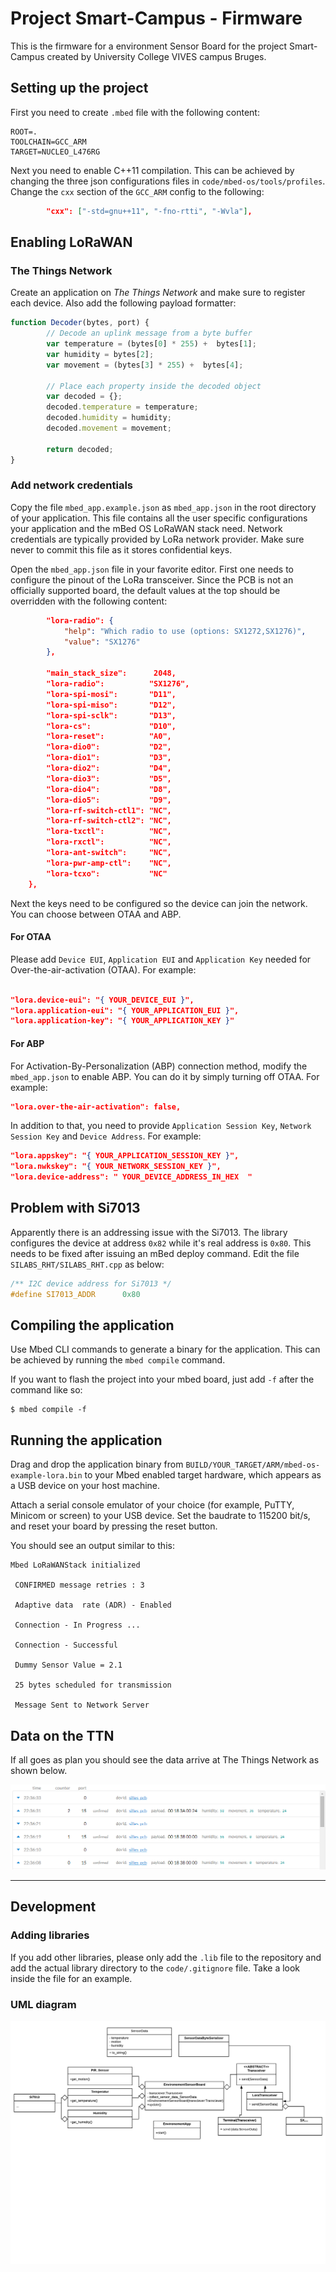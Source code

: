 # Project Smart-Campus - Firmware

This is the firmware for a environment Sensor Board for the project Smart-Campus created by University College VIVES campus Bruges.

## Setting up the project

First you need to create `.mbed` file with the following content:

```
ROOT=.
TOOLCHAIN=GCC_ARM
TARGET=NUCLEO_L476RG
```

Next you need to enable C++11 compilation. This can be achieved by changing the three json configurations files in `code/mbed-os/tools/profiles`. Change the `cxx` section of the `GCC_ARM` config to the following:

```json
        "cxx": ["-std=gnu++11", "-fno-rtti", "-Wvla"],
```

## Enabling LoRaWAN

### The Things Network

Create an application on *The Things Network* and make sure to register each device. Also add the following payload formatter:

```javascript
function Decoder(bytes, port) {
        // Decode an uplink message from a byte buffer
        var temperature = (bytes[0] * 255) +  bytes[1];
        var humidity = bytes[2];
        var movement = (bytes[3] * 255) +  bytes[4];

        // Place each property inside the decoded object
        var decoded = {};
        decoded.temperature = temperature;
        decoded.humidity = humidity;
        decoded.movement = movement;

        return decoded;
}
```

### Add network credentials

Copy the file `mbed_app.example.json` as `mbed_app.json` in the root directory of your application. This file contains all the user specific configurations your application and the mBed OS LoRaWAN stack need. Network credentials are typically provided by LoRa network provider. Make sure never to commit this file as it stores confidential keys.

Open the `mbed_app.json` file in your favorite editor. First one needs to configure the pinout of the LoRa transceiver. Since the PCB is not an officially supported board, the default values at the top should be overridden with the following content:

```json
        "lora-radio": {
            "help": "Which radio to use (options: SX1272,SX1276)",
            "value": "SX1276"
        },

        "main_stack_size":      2048,
        "lora-radio":          "SX1276",
        "lora-spi-mosi":       "D11",
        "lora-spi-miso":       "D12",
        "lora-spi-sclk":       "D13",
        "lora-cs":             "D10",
        "lora-reset":          "A0",
        "lora-dio0":           "D2",
        "lora-dio1":           "D3",
        "lora-dio2":           "D4",
        "lora-dio3":           "D5",
        "lora-dio4":           "D8",
        "lora-dio5":           "D9",
        "lora-rf-switch-ctl1": "NC",
        "lora-rf-switch-ctl2": "NC",
        "lora-txctl":          "NC",
        "lora-rxctl":          "NC",
        "lora-ant-switch":     "NC",
        "lora-pwr-amp-ctl":    "NC",
        "lora-tcxo":           "NC"
    },
```

Next the keys need to be configured so the device can join the network. You can choose between OTAA and ABP.

#### For OTAA

Please add `Device EUI`, `Application EUI` and `Application Key` needed for Over-the-air-activation (OTAA). For example:

```json

"lora.device-eui": "{ YOUR_DEVICE_EUI }",
"lora.application-eui": "{ YOUR_APPLICATION_EUI }",
"lora.application-key": "{ YOUR_APPLICATION_KEY }"
```

#### For ABP

For Activation-By-Personalization (ABP) connection method, modify the `mbed_app.json` to enable ABP. You can do it by simply turning off OTAA. For example:

```json
"lora.over-the-air-activation": false,
```

In addition to that, you need to provide `Application Session Key`, `Network Session Key` and `Device Address`. For example:

```json
"lora.appskey": "{ YOUR_APPLICATION_SESSION_KEY }",
"lora.nwkskey": "{ YOUR_NETWORK_SESSION_KEY }",
"lora.device-address": " YOUR_DEVICE_ADDRESS_IN_HEX  " 
```

## Problem with Si7013

Apparently there is an addressing issue with the Si7013. The library configures the device at address `0x82` while it's real address is `0x80`. This needs to be fixed after issuing an mBed deploy command. Edit the file `SILABS_RHT/SILABS_RHT.cpp` as below:

```c++
/** I2C device address for Si7013 */
#define SI7013_ADDR      0x80
```

## Compiling the application

Use Mbed CLI commands to generate a binary for the application. This can be achieved by running the `mbed compile` command.

If you want to flash the project into your mbed board, just add `-f` after the command like so:

```shell
$ mbed compile -f
```

## Running the application

Drag and drop the application binary from `BUILD/YOUR_TARGET/ARM/mbed-os-example-lora.bin` to your Mbed enabled target hardware, which appears as a USB device on your host machine. 

Attach a serial console emulator of your choice (for example, PuTTY, Minicom or screen) to your USB device. Set the baudrate to 115200 bit/s, and reset your board by pressing the reset button.

You should see an output similar to this:

```
Mbed LoRaWANStack initialized 

 CONFIRMED message retries : 3 

 Adaptive data  rate (ADR) - Enabled 

 Connection - In Progress ...

 Connection - Successful 

 Dummy Sensor Value = 2.1 

 25 bytes scheduled for transmission 
 
 Message Sent to Network Server
```

## Data on the TTN

If all goes as plan you should see the data arrive at The Things Network as shown below.

![Data on TTN](images/working_on_ttn.png)

---

## Development

### Adding libraries

If you add other libraries, please only add the `.lib` file to the repository and add the actual library directory to the `code/.gitignore` file. Take a look inside the file for an example.

### UML diagram

![UML diagram](images/UML.png)